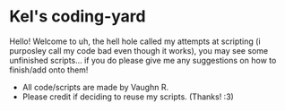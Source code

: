 # Kel's coding-yard
Hello! Welcome to uh, the hell hole called my attempts at scripting (i purposley call my code bad even though it works), you may see some unfinished scripts... if you do please give me any suggestions on how to finish/add onto them!

- All code/scripts are made by Vaughn R.
- Please credit if deciding to reuse my scripts. (Thanks! :3)
